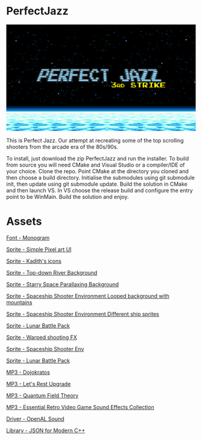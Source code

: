 # PerfectJazz
![alt text](https://github.com/MorbidCuriosity84/PerfectJazz/blob/main/PerfectJazz.png?raw=true)

This is Perfect Jazz. Our attempt at recreating some of the top scrolling shooters from the arcade era of the 80s/90s. 

To install, just download the zip PerfectJazz and run the installer. To build from source you will need CMake and Visual Studio or a compiler/IDE of your choice. Clone the repo. Point CMake at the directory you cloned and then choose a build directory. Initialise the submodules using git submodule init, then update using git submodule update. Build the solution in CMake and then launch VS. In VS choose the release build and configure the entry point to be WinMain. Build the solution and enjoy.


# Assets
[Font - Monogram](https://datagoblin.itch.io/monogram?download)

[Sprite - Simple Pixel art UI](https://kobliznik.itch.io/pixel-ui-pack)

[Sprite - Kadith's icons](https://kadith.itch.io/kadiths-free-icons)

[Sprite - Top-down River Background](https://ansimuz.itch.io/top-down-river-environment)

[Sprite - Starry Space Parallaxing Background](https://enjl.itch.io/background-starry-space)

[Sprite - Spaceship Shooter Environment    Looped background with mountains](https://ansimuz.itch.io/spaceship-shooter-environment)

[Sprite - Spaceship Shooter Environment    Different ship sprites](https://ansimuz.itch.io/spaceship-shooter-environment)

[Sprite - Lunar Battle Pack](https://mattwalkden.itch.io/lunar-battle-pack)

[Sprite - Warped shooting FX](https://opengameart.org/comment/50873)

[Sprite - Spaceship Shooter Env](https://ansimuz.itch.io/warped-shooting-fx)

[Sprite - Lunar Battle Pack](https://mattwalkden.itch.io/lunar-battle-pack)

[MP3 - Dojokratos ](https://freemusicarchive.org/music/sawsquarenoise/dojokratos)

[MP3 - Let's Rest    Upgrade ](https://freemusicarchive.org/music/sawsquarenoise/RottenMage_SpaceJacked/RottenMage_SpaceJacked_OST_07)

[MP3 - Quantum Field Theory](https://archive.org/details/Collider/01_chud011_-_quantum_field_theory.flac)

[MP3 - Essential Retro Video Game Sound Effects Collection](https://opengameart.org/content/512-sound-effects-8-bit-style)

[Driver - OpenAL Sound](http://openal-soft.org/)

[Library - JSON for Modern C++](https://github.com/nlohmann/json)

